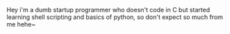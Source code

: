Hey i'm a dumb startup programmer who doesn't code in C but started learning shell scripting and basics of python, so don't expect so much from me hehe~
